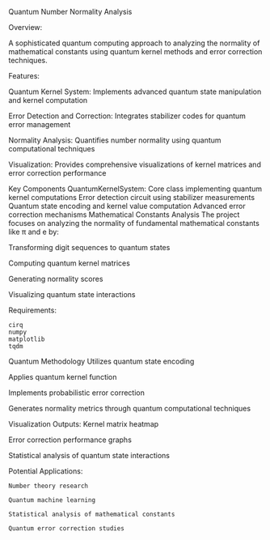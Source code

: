 Quantum Number Normality Analysis

Overview:

A sophisticated quantum computing approach to analyzing the normality of mathematical constants using quantum kernel methods and error correction techniques.

Features:

Quantum Kernel System: Implements advanced quantum state manipulation and kernel computation

Error Detection and Correction: Integrates stabilizer codes for quantum error management

Normality Analysis: Quantifies number normality using quantum computational techniques

Visualization: Provides comprehensive visualizations of kernel matrices and error correction performance

Key Components
QuantumKernelSystem: Core class implementing quantum kernel computations
Error detection circuit using stabilizer measurements
Quantum state encoding and kernel value computation
Advanced error correction mechanisms
Mathematical Constants Analysis
The project focuses on analyzing the normality of fundamental mathematical constants like π and e by:

Transforming digit sequences to quantum states

Computing quantum kernel matrices

Generating normality scores

Visualizing quantum state interactions

Requirements: 
```
cirq
numpy
matplotlib
tqdm
```
Quantum Methodology
Utilizes quantum state encoding

Applies quantum kernel function

Implements probabilistic error correction

Generates normality metrics through quantum computational techniques

Visualization Outputs: Kernel matrix heatmap

Error correction performance graphs

Statistical analysis of quantum state interactions



Potential Applications:
```
Number theory research

Quantum machine learning

Statistical analysis of mathematical constants

Quantum error correction studies
```
